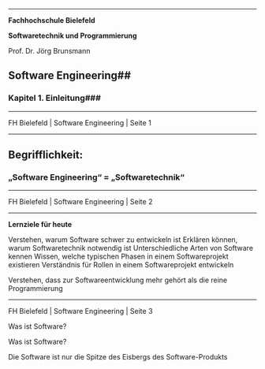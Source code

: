 ___

**Fachhochschule Bielefeld**

**Softwaretechnik und Programmierung**

Prof. Dr. Jörg Brunsmann

## Software Engineering##

### Kapitel 1. Einleitung###

___
FH Bielefeld | Software Engineering | Seite 1

___


## Begrifflichkeit:

### „Software Engineering“ = „Softwaretechnik“


___
FH Bielefeld | Software Engineering | Seite 2


___



**Lernziele für heute**


Verstehen, warum Software schwer zu entwickeln ist
Erklären können, warum Softwaretechnik notwendig ist
Unterschiedliche Arten von Software kennen
Wissen, welche typischen Phasen in einem Softwareprojekt existieren
Verständnis für Rollen in einem Softwareprojekt entwickeln

Verstehen, dass zur Softwareentwicklung mehr gehört als die reine Programmierung


___
FH Bielefeld | Software Engineering | Seite 3




Was ist Software?


Was ist Software?

Die Software ist nur die Spitze des Eisbergs des Software-Produkts
